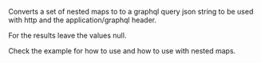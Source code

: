 Converts a set of nested maps to to a graphql query json string to be used with http and the application/graphql header.

For the results leave the values null.

Check the example for how to use and how to use with nested maps.
